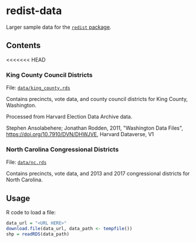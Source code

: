 # **redist-data**

Larger sample data for the [`redist` package](http://alarm-redist.github.io/redist/).

## Contents
<<<<<<< HEAD

### King County Council Districts
File: [`data/king_county.rds`](https://github.com/alarm-redist/redist-data/raw/main/data/king_county.rds)

Contains precincts, vote data, and county council districts for King County,
Washington.

Processed from Harvard Election Data Archive data.
  
Stephen Ansolabehere; Jonathan Rodden, 2011, "Washington Data Files", <https://doi.org/10.7910/DVN/DHWJVE>, Harvard Dataverse, V1
  
### North Carolina Congressional Districts
File: [`data/nc.rds`](https://github.com/alarm-redist/redist-data/raw/main/data/nc.rds)

Contains precincts, vote data, and 2013 and 2017 congressional districts for
North Carolina.

## Usage
R code to load a file:
```r
data_url = "<URL HERE>"
download.file(data_url, data_path <- tempfile())
shp = readRDS(data_path)
```


